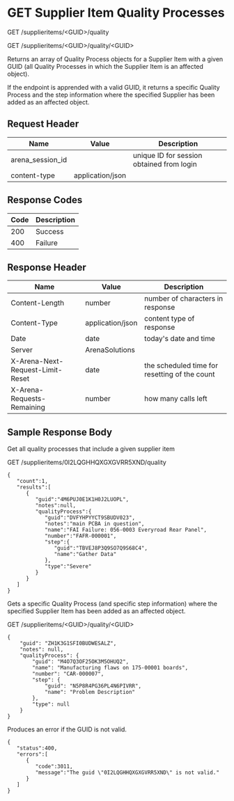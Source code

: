 # GET Supplier Item Quality Processes
GET /supplieritems/&lt;GUID&gt;/quality

GET /supplieritems/&lt;GUID&gt;/quality/&lt;GUID&gt;

Returns an array of  Quality Process objects for a Supplier Item with a given GUID \(all Quality Processes in which the Supplier Item is an affected object\). 

If the endpoint is apprended with a valid GUID, it returns a specific Quality Process and the step information where the specified Supplier has been added as an affected object.

## Request Header

| Name<br> | Value<br> | Description<br> |
|  --- |  --- |  --- | 
| arena_session_id<br> |   | unique ID for session obtained from login<br> |
| content-type<br> | application/json<br> |   |

## Response Codes

| Code<br> | Description<br> |
|  --- |  --- | 
| 200<br> | Success<br> |
| 400<br> | Failure<br> |

## Response Header

| Name<br> | Value<br> | Description<br> |
|  --- |  --- |  --- | 
| Content-Length<br> | number<br> | number of characters in response<br> |
| Content-Type<br> | application/json<br> | content type of response<br> |
| Date<br> | date<br> | today's date and time<br> |
| Server<br> | ArenaSolutions<br> |   |
| X-Arena-Next-Request-Limit-Reset<br> | date<br> | the scheduled time for resetting of the count<br> |
| X-Arena-Requests-Remaining<br> | number<br> | how many calls left<br> |

## Sample Response Body
Get all quality processes that include a given supplier item

GET /supplieritems/0I2LQGHHQXGXGVRR5XND/quality

```
{  
   "count":1,
   "results":[  
      {  
         "guid":"4M6PUJ0E1K1H0J2LUOPL",
         "notes":null,
         "qualityProcess":{  
            "guid":"DVFYHPYYCT9SBUDV023",
            "notes":"main PCBA in question",
            "name":"FAI Failure: 056-0003 Everyroad Rear Panel",
            "number":"FAFR-000001",
            "step":{  
               "guid":"TBVEJ8P3Q9SO7Q9S68C4",
               "name":"Gather Data"
            },
            "type":"Severe"
         }
      }
   ]
}
```
Gets a specific Quality Process \(and specific step information\) where the specified Supplier Item has been added as an affected object.

GET /supplieritems/&lt;GUID&gt;/quality/&lt;GUID&gt;

```
{
    "guid": "ZH1K3G1SFI0BUDWESALZ",
    "notes": null,
    "qualityProcess": {
        "guid": "M4O7Q3OF25OK3M5OHUQ2",
        "name": "Manufacturing flaws on 175-00001 boards",
        "number": "CAR-000007",
        "step": {
            "guid": "N5P8R4PG36PL4N6PIVRR",
            "name": "Problem Description"
        },
        "type": null
    }
}
```
Produces an error if the GUID is not valid.

```
{  
   "status":400,
   "errors":[  
      {  
         "code":3011,
         "message":"The guid \"0I2LQGHHQXGXGVRR5XND\" is not valid."
      }
   ]
}
```
